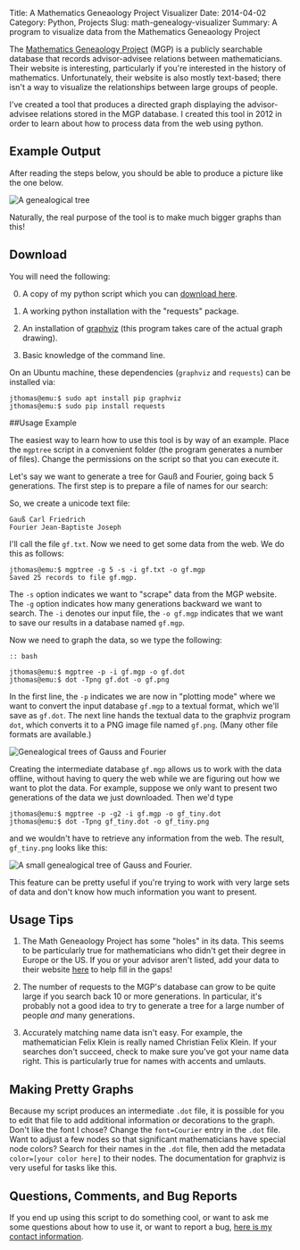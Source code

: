 Title: A Mathematics Geneaology Project Visualizer
Date: 2014-04-02
Category: Python, Projects
Slug: math-genealogy-visualizer
Summary: A program to visualize data from the Mathematics Geneaology Project

The
[Mathematics Geneaology Project](http://genealogy.math.ndsu.nodak.edu/)
(MGP) is a publicly searchable database that records advisor-advisee
relations between mathematicians. Their website is interesting,
particularly if you're interested in the history of
mathematics. Unfortunately, their website is also mostly text-based;
there isn't a way to visualize the relationships between large groups
of people.

I've created a tool that produces a directed graph displaying the
advisor-advisee relations stored in the MGP database. I created this
tool in 2012 in order to learn about how to process data from the web
using python.

## Example Output

After reading the steps below, you should be able to produce a picture
like the one below.

![A genealogical tree]({filename}/images/mgptree/gauss.png)

Naturally, the real purpose of the tool is to make much bigger graphs
than this!

## Download

You will need the following:

0. A copy of my python script which you can [download here]({filename}/docs/mgptree/mgptree.zip).

1. A working python installation with the "requests" package.

2. An installation of [graphviz](http://www.graphviz.org/) (this
program takes care of the actual graph drawing).

3. Basic knowledge of the command line.

On an Ubuntu machine, these dependencies (`graphviz` and `requests`)
can be installed via:

    jthomas@emu:$ sudo apt install pip graphviz
    jthomas@emu:$ sudo pip install requests


##Usage Example

The easiest way to learn how to use this tool is by way of an
example. Place the `mgptree` script in a convenient folder (the
program generates a number of files). Change the permissions on the
script so that you can execute it.

Let's say we want to generate a tree for Gauß and Fourier, going back
5 generations. The first step is to prepare a file of names for our
search:

So, we create a unicode text file:

```
Gauß Carl Friedrich
Fourier Jean-Baptiste Joseph
```

I'll call the file `gf.txt`. Now we need to get some data from the
web. We do this as follows:

	jthomas@emu:$ mgptree -g 5 -s -i gf.txt -o gf.mgp
	Saved 25 records to file gf.mgp.

The `-s` option indicates we want to "scrape" data from the MGP
website. The `-g` option indicates how many generations backward we
want to search. The `-i` denotes our input file, the `-o gf.mgp`
indicates that we want to save our results in a database named
`gf.mgp`.

Now we need to graph the data, so we type the following:

    :: bash

	jthomas@emu:$ mgptree -p -i gf.mgp -o gf.dot
	jthomas@emu:$ dot -Tpng gf.dot -o gf.png

In the first line, the `-p` indicates we are now in "plotting mode"
where we want to convert the input database `gf.mgp` to a textual
format, which we'll save as `gf.dot`. The next line hands the textual
data to the graphviz program `dot`, which converts it to a PNG image
file named `gf.png`. (Many other file formats are available.)


![Genealogical trees of Gauss and Fourier]({filename}/images/mgptree/gf.png)

Creating the intermediate database `gf.mgp` allows us to work with the
data offline, without having to query the web while we are figuring
out how we want to plot the data.  For example, suppose we only want
to present two generations of the data we just downloaded. Then we'd
type

	jthomas@emu:$ mgptree -p -g2 -i gf.mgp -o gf_tiny.dot
	jthomas@emu:$ dot -Tpng gf_tiny.dot -o gf_tiny.png

and we wouldn't have to retrieve any information from the web. The
result, `gf_tiny.png` looks like this:

![A small genealogical tree of Gauss and Fourier.]({filename}/images/mgptree/gf_tiny.png)

This feature can be pretty useful if you're trying to work with very
large sets of data and don't know how much information you want to
present.

## Usage Tips

1. The Math Geneaology Project has some "holes" in its data. This seems
to be particularly true for mathematicians who didn't get their degree
in Europe or the US. If you or your advisor aren't listed, add your
data to their website
[here](http://genealogy.math.ndsu.nodak.edu/submit.php) to help fill
in the gaps!

2. The number of requests to the MGP's database can grow to be quite
large if you search back 10 or more generations. In particular, it's
probably not a good idea to try to generate a tree for a large number
of people *and* many generations.

3. Accurately matching name data isn't easy. For example, the
mathematician Felix Klein is really named Christian Felix Klein. If
your searches don't succeed, check to make sure you've got your name
data right. This is particularly true for names with accents and
umlauts.

## Making Pretty Graphs

Because my script produces an intermediate `.dot` file, it is possible
for you to edit that file to add additional information or decorations
to the graph. Don't like the font I chose? Change the `font=Courier`
entry in the `.dot` file. Want to adjust a few nodes so that
significant mathematicians have special node colors? Search for their
names in the `.dot` file, then add the metadata
`color=[your color here]` to their nodes. The documentation for
graphviz is very useful for tasks like this.

## Questions, Comments, and Bug Reports

If you end up using this script to do something cool, or want to ask
me some questions about how to use it, or want to report a bug,
[here is my contact information]({filename}/pages/about.md).
